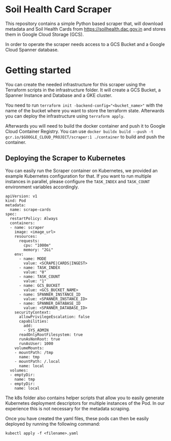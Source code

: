 # Soil Health Card Scraper
This repository contains a simple Python based scraper that, will download metadata and Soil Health Cards from https://soilhealth.dac.gov.in and stores them in Google Cloud Storage (GCS).

In order to operate the scraper needs access to a GCS Bucket and a Google Cloud Spanner database.

# Getting started
You can create the needed infrastructure for this scraper using the Terraform scripts in the infrastructure folder. It will create a GCS Bucket, a Spanner Instance and Database and a GKE cluster.

You need to run `terraform init -backend-config="<bucket_name>"` with the name of the bucket where you want to store the terraform state. Afterwards you can deploy the infrastructure using `terraform apply`.

Afterwards you will need to build the docker container and push it to Google Cloud Container Registry. You can use `docker buildx build --push -t gcr.io/$GOOGLE_CLOUD_PROJECT/scraper:1 ./container` to build and push the container.

## Deploying the Scraper to Kubernetes
You can easily run the Scraper container on Kubernetes, we provided an example Kubernetes configuration for that. If you want to run multiple instances in parallel, please configure the `TASK_INDEX` and `TASK_COUNT` environment variables accordingly.
```
apiVersion: v1
kind: Pod
metadata:
  name: scrape-cards
spec:
  restartPolicy: Always
  containers:
  - name: scraper
    image: <image_url>
    resources:
      requests:
        cpu: "1000m"
        memory: "2Gi"
    env:
      - name: MODE
        value: <SCRAPE|CARDS|INGEST>
      - name: TASK_INDEX
        value: "0"
      - name: TASK_COUNT
        value: "1"
      - name: GCS_BUCKET
        value: <GCS_BUCKET_NAME>
      - name: SPANNER_INSTANCE_ID
        value: <SPANNER_INSTANCE_ID>
      - name: SPANNER_DATABASE_ID
        value: <SPANNER_DATABASE_ID>
    securityContext:
      allowPrivilegeEscalation: false
      capabilities:
        add:
        - SYS_ADMIN
      readOnlyRootFilesystem: true
      runAsNonRoot: true
      runAsUser: 1000
    volumeMounts:
    - mountPath: /tmp
      name: tmp
    - mountPath: /.local
      name: local
  volumes:
  - emptyDir:
    name: tmp
  - emptyDir:
    name: local
```

The k8s folder also contains helper scripts that allow you to easily generate Kubernetes deployment descriptors for multiple instances of the Pod. In our experience this is not necessary for the metadata scraping.

Once you have created the yaml files, these pods can then be easily deployed by running the following command:
```
kubectl apply -f <filename>.yaml
```
